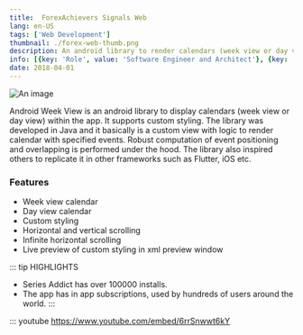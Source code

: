 ```yaml
---
title: 	ForexAchievers Signals Web
lang: en-US
tags: ['Web Development']
thumbnail: ./forex-web-thumb.png
description: An android library to render calendars (week view or day view).
info: [{key: 'Role', value: 'Software Engineer and Architect'}, {key: 'Employment', value: 'Self employed'}, {key: 'Skills involved', value: ['Android SDK', 'Custom View Development', 'Performance Analysis', 'UX Design', 'Calculus', 'Geometry']}, {key: 'Tech used', value: ['Java', 'Android SDK', 'Android Studio', 'Performance Monitor', 'Maven']}]
date: 2018-04-01
---
```

![An image](/forex-web.png)

Android Week View is an android library to display calendars (week view or day view) within the app. It supports custom styling. The library was developed in Java and it basically is a custom view with logic to render calendar with specified events. Robust computation of event positioning and overlapping is performed under the hood. The library also inspired others to replicate it in other frameworks such as Flutter, iOS etc.

### Features
- Week view calendar
- Day view calendar
- Custom styling
- Horizontal and vertical scrolling
- Infinite horizontal scrolling
- Live preview of custom styling in xml preview window


::: tip HIGHLIGHTS
- Series Addict has over 100000 installs.
- The app has in app subscriptions, used by hundreds of users around the world.
:::


::: youtube https://www.youtube.com/embed/6rrSnwwt6kY
